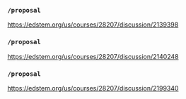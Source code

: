 ### `/proposal`
https://edstem.org/us/courses/28207/discussion/2139398
### `/proposal`
https://edstem.org/us/courses/28207/discussion/2140248
### `/proposal`
https://edstem.org/us/courses/28207/discussion/2199340
